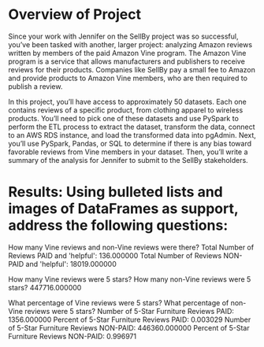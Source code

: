 # Overview of Project
Since your work with Jennifer on the SellBy project was so successful, you’ve been tasked with another, larger project: analyzing Amazon reviews written by members of the paid Amazon Vine program. The Amazon Vine program is a service that allows manufacturers and publishers to receive reviews for their products. Companies like SellBy pay a small fee to Amazon and provide products to Amazon Vine members, who are then required to publish a review.

In this project, you’ll have access to approximately 50 datasets. Each one contains reviews of a specific product, from clothing apparel to wireless products. You’ll need to pick one of these datasets and use PySpark to perform the ETL process to extract the dataset, transform the data, connect to an AWS RDS instance, and load the transformed data into pgAdmin. Next, you’ll use PySpark, Pandas, or SQL to determine if there is any bias toward favorable reviews from Vine members in your dataset. Then, you’ll write a summary of the analysis for Jennifer to submit to the SellBy stakeholders.
# Results: Using bulleted lists and images of DataFrames as support, address the following questions:

How many Vine reviews and non-Vine reviews were there?
Total Number of Reviews PAID and 'helpful': 136.000000
Total Number of Reviews NON-PAID and 'helpful': 18019.000000

How many Vine reviews were 5 stars? How many non-Vine reviews were 5 stars?
447716.000000

What percentage of Vine reviews were 5 stars? What percentage of non-Vine reviews were 5 stars?
Number of 5-Star Furniture Reviews PAID: 1356.000000
Percent of 5-Star Furniture Reviews PAID: 0.003029
Number of 5-Star Furniture Reviews NON-PAID: 446360.000000
Percent of 5-Star Furniture Reviews NON-PAID: 0.996971
